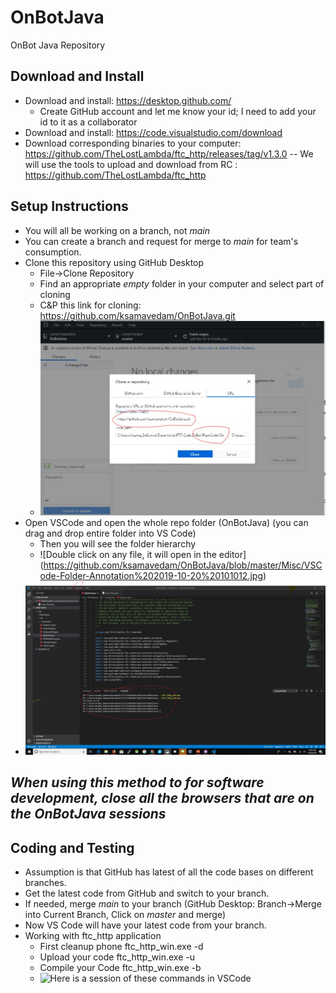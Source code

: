 # OnBotJava
OnBot Java Repository
## Download and Install
- Download and install: https://desktop.github.com/  
  - Create GitHub account and let me know your id; I need to add your id to it as a collaborator
- Download and install: https://code.visualstudio.com/download
- Download corresponding binaries to your computer: https://github.com/TheLostLambda/ftc_http/releases/tag/v1.3.0
-- We will use the tools to upload and download from RC : https://github.com/TheLostLambda/ftc_http

## Setup Instructions
- You will all be working on a branch, not *main* 
- You can create a branch and request for merge to *main* for team's consumption. 
- Clone this repository using GitHub Desktop
  - File->Clone Repository
  - Find an appropriate *empty* folder in your computer and select part of cloning
  - C&P this link for cloning: https://github.com/ksamavedam/OnBotJava.git
  - ![GitHub Clone](https://github.com/ksamavedam/OnBotJava/blob/master/Misc/GitHubClone-Annotation%202019-10-20%20101012.jpg)
- Open VSCode and open the whole repo folder (OnBotJava) (you can drag and drop entire folder into VS Code)
  - Then you will see the folder hierarchy 
  - ![Double click on any file, it will open in the editor] (https://github.com/ksamavedam/OnBotJava/blob/master/Misc/VSCode-Folder-Annotation%202019-10-20%20101012.jpg)
- ![In VSCode -> Open Terminal (see top menu) in which you will execute ftp_http commands](https://github.com/ksamavedam/OnBotJava/blob/master/Misc/VSCode-Annotation%202019-10-20%20101012.jpg)


## *When using this method to for software development, close all the browsers that are on the OnBotJava sessions*

## Coding and Testing
- Assumption is that GitHub has latest of all the code bases on different branches. 
- Get the latest code from GitHub and switch to your branch.
- If needed, merge *main* to your branch (GitHub Desktop: Branch->Merge into Current Branch, Click on *master* and merge)
- Now VS Code will have your latest code from your branch. 
- Working with ftc_http application
  - First cleanup phone ftc_http_win.exe -d  
  - Upload your code ftc_http_win.exe -u
  - Compile your Code ftc_http_win.exe -b
  - ![Here is a session of these commands in VSCode]()
  

